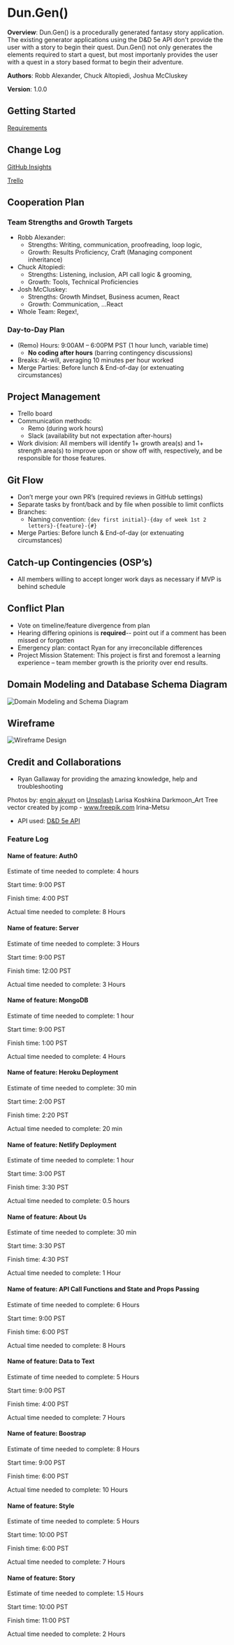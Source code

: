 # Dun.Gen()

**Overview**:
Dun.Gen() is a procedurally generated fantasy story application. The existing generator applications using the D&D 5e API don't provide the user with a story to begin their quest. Dun.Gen() not only generates the elements required to start a quest, but most importanly provides the user with a quest in a story based format to begin their adventure.

**Authors**:
Robb Alexander, Chuck Altopiedi, Joshua McCluskey

**Version**: 1.0.0

## Getting Started

[Requirements](requirements.md)

## Change Log

[GitHub Insights](https://github.com/chuck-robb-josh-301-project/dun-gen-react-app/pulse)

[Trello](https://trello.com/b/J3AZvt5A/dungen)

## Cooperation Plan

### Team Strengths and Growth Targets

* Robb Alexander:
  * Strengths: Writing, communication, proofreading, loop logic,
  * Growth: Results Proficiency, Craft (Managing component inheritance)
* Chuck Altopiedi:
  * Strengths: Listening, inclusion, API call logic & grooming,
  * Growth: Tools, Technical Proficiencies
* Josh McCluskey:
  * Strengths: Growth Mindset, Business acumen, React
  * Growth: Communication, ...React
* Whole Team: Regex!,

### Day-to-Day Plan

* (Remo) Hours: 9:00AM – 6:00PM PST (1 hour lunch, variable time)
  * **No coding after hours** (barring contingency discussions)
* Breaks: At-will, averaging 10 minutes per hour worked
* Merge Parties: Before lunch & End-of-day (or extenuating circumstances)

## Project Management

* Trello board
* Communication methods:
  * Remo (during work hours)
  * Slack (availability but not expectation after-hours)
* Work division: All members will identify 1+ growth area(s) and 1+ strength area(s) to improve upon or show off with, respectively, and be responsible for those features.

## Git Flow

* Don’t merge your own PR’s (required reviews in GitHub settings)
* Separate tasks by front/back and by file when possible to limit conflicts
* Branches:
  * Naming convention: `{dev first initial}-{day of week 1st 2 letters}-{feature}-{#}`
* Merge Parties: Before lunch & End-of-day (or extenuating circumstances)

## Catch-up Contingencies (OSP’s)

* All members willing to accept longer work days as necessary if MVP is behind schedule

## Conflict Plan

* Vote on timeline/feature divergence from plan
* Hearing differing opinions is **required**-- point out if a comment has been missed or forgotten
* Emergency plan: contact Ryan for any irreconcilable differences
* Project Mission Statement: This project is first and foremost a learning experience – team member growth is the priority over end results.

## Domain Modeling and Database Schema Diagram

![Domain Modeling and Schema Diagram](/src/img/dom-data-schema-two.png)

## Wireframe

![Wireframe Design](/src/img/wireframe.png)

## Credit and Collaborations

* Ryan Gallaway  for providing the amazing knowledge, help and troubleshooting

Photos by:
 [engin akyurt](https://unsplash.com/@enginakyurt?utm_source=unsplash&utm_medium=referral&utm_content=creditCopyText) on [Unsplash](https://unsplash.com/)
Larisa Koshkina
Darkmoon_Art
Tree vector created by jcomp - www.freepik.com
Irina-Metsu

* API used: [D&D 5e API](https://www.dnd5eapi.co/)

### Feature Log

#### Name of feature: Auth0

Estimate of time needed to complete: 4 hours

Start time: 9:00 PST

Finish time: 4:00 PST

Actual time needed to complete: 8 Hours

#### Name of feature: Server

Estimate of time needed to complete: 3 Hours

Start time: 9:00 PST

Finish time: 12:00 PST

Actual time needed to complete: 3 Hours

#### Name of feature: MongoDB

Estimate of time needed to complete: 1 hour

Start time: 9:00 PST

Finish time: 1:00 PST

Actual time needed to complete: 4 Hours

#### Name of feature: Heroku Deployment

Estimate of time needed to complete: 30 min

Start time: 2:00 PST

Finish time: 2:20 PST

Actual time needed to complete: 20 min

#### Name of feature: Netlify Deployment

Estimate of time needed to complete: 1 hour

Start time: 3:00 PST

Finish time: 3:30 PST

Actual time needed to complete: 0.5 hours

#### Name of feature: About Us

Estimate of time needed to complete: 30 min

Start time: 3:30 PST

Finish time: 4:30 PST

Actual time needed to complete: 1 Hour

#### Name of feature: API Call Functions and State and Props Passing

Estimate of time needed to complete: 6 Hours

Start time: 9:00 PST

Finish time: 6:00 PST

Actual time needed to complete: 8 Hours

#### Name of feature: Data to Text

Estimate of time needed to complete: 5 Hours

Start time: 9:00 PST

Finish time: 4:00 PST

Actual time needed to complete: 7 Hours

#### Name of feature: Boostrap

Estimate of time needed to complete: 8 Hours

Start time: 9:00 PST

Finish time: 6:00 PST

Actual time needed to complete: 10 Hours

#### Name of feature: Style

Estimate of time needed to complete: 5 Hours

Start time: 10:00 PST

Finish time: 6:00 PST

Actual time needed to complete: 7 Hours

#### Name of feature: Story

Estimate of time needed to complete: 1.5 Hours

Start time: 10:00 PST

Finish time: 11:00 PST

Actual time needed to complete: 2 Hours
